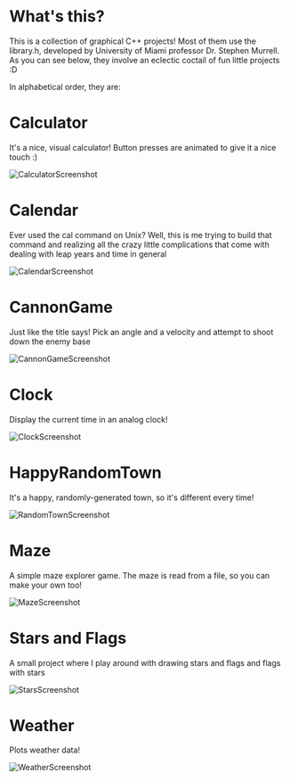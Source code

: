 # What's this?

This is a collection of graphical C++ projects! Most of them use the library.h, developed by University of Miami professor Dr. Stephen Murrell. As you can see below, they involve an eclectic coctail of fun little projects :D

In alphabetical order, they are:

# Calculator

It's a nice, visual calculator! Button presses are animated to give it a nice touch :)

![CalculatorScreenshot](https://github.com/sosavle/CPP-Graphical-Programming/blob/master/Screenshots/Calculator.png)

# Calendar

Ever used the cal command on Unix? Well, this is me trying to build that command and realizing all the crazy little complications that come with dealing with leap years and time in general

![CalendarScreenshot](https://github.com/sosavle/CPP-Graphical-Programming/blob/master/Screenshots/Calendar.png)

# CannonGame

Just like the title says! Pick an angle and a velocity and attempt to shoot down the enemy base

![CannonGameScreenshot](https://github.com/sosavle/CPP-Graphical-Programming/blob/master/Screenshots/CannonGame.png)

# Clock

Display the current time in an analog clock!

![ClockScreenshot](https://github.com/sosavle/CPP-Graphical-Programming/blob/master/Screenshots/Clock.png)

# HappyRandomTown

It's a happy, randomly-generated town, so it's different every time!

![RandomTownScreenshot](https://github.com/sosavle/CPP-Graphical-Programming/blob/master/Screenshots/HappyTown.PNG)

# Maze

A simple maze explorer game. The maze is read from a file, so you can make your own too!

![MazeScreenshot](https://github.com/sosavle/CPP-Graphical-Programming/blob/master/Screenshots/Maze.png)

# Stars and Flags

A small project where I play around with drawing stars and flags and flags with stars

![StarsScreenshot](https://github.com/sosavle/CPP-Graphical-Programming/blob/master/Screenshots/StarsAndFlags.png)

# Weather

Plots weather data!

![WeatherScreenshot](https://github.com/sosavle/CPP-Graphical-Programming/blob/master/Screenshots/Weather.png)
